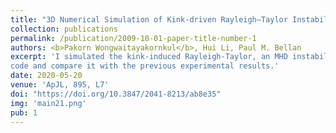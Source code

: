 ```yaml
---
title: "3D Numerical Simulation of Kink-driven Rayleigh–Taylor Instability Leading to Fast Magnetic Reconnection"
collection: publications
permalink: /publication/2009-10-01-paper-title-number-1
authors: <b>Pakorn Wongwaitayakornkul</b>, Hui Li, Paul M. Bellan
excerpt: 'I simulated the kink-induced Rayleigh-Taylor, an MHD instability cascade, using 3D MHD 
code and compare it with the previous experimental results.'
date: 2020-05-20
venue: 'ApJL, 895, L7'
doi: "https://doi.org/10.3847/2041-8213/ab8e35"
img: 'main21.png'
pub: 1
---
```

